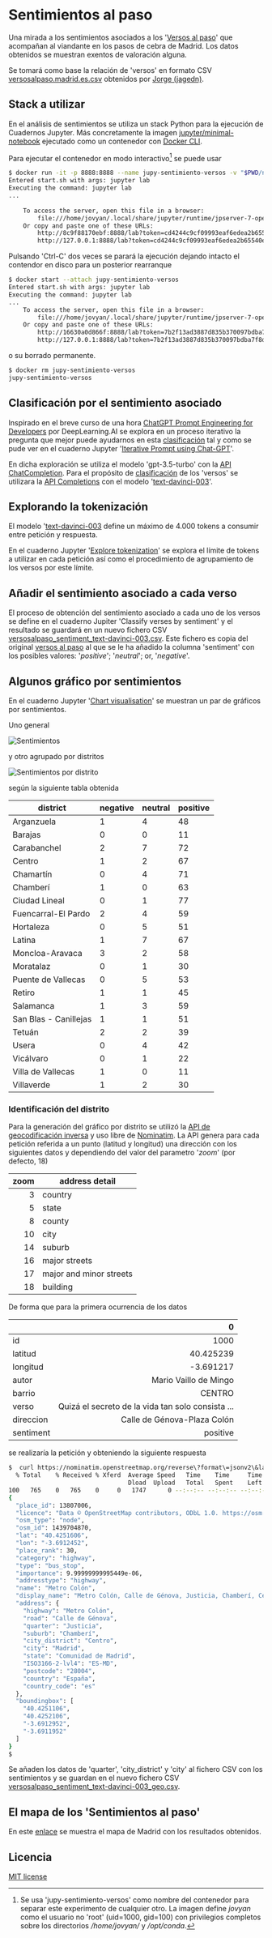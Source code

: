 # Sentimientos al paso

Una mirada a los sentimientos asociados a los '[Versos al paso](https://versosalpaso.madrid.es/)' que acompañan al viandante en los pasos de cebra de Madrid. Los datos obtenidos se muestran exentos de valoración alguna.

Se tomará como base la relación de 'versos' en formato CSV [versosalpaso.madrid.es.csv](https://github.com/jagedn/versosalpaso.madrid.es.csv) obtenidos por [Jorge (jagedn)](https://github.com/jagedn).

## Stack a utilizar

En el análisis de sentimientos se utiliza un stack Python para la ejecución de Cuadernos Jupyter. Más concretamente la imagen [jupyter/minimal-notebook](https://jupyter-docker-stacks.readthedocs.io/en/latest/using/selecting.html#jupyter-minimal-notebook) ejecutado como un contenedor con [Docker CLI](https://jupyter-docker-stacks.readthedocs.io/en/latest/using/running.html).

Para ejecutar el contenedor en modo interactivo[^1] se puede usar

```bash
$ docker run -it -p 8888:8888 --name jupy-sentimiento-versos -v "$PWD/notebooks":/home/jovyan jupyter/minimal-notebook:latest
Entered start.sh with args: jupyter lab
Executing the command: jupyter lab
...
    
    To access the server, open this file in a browser:
        file:///home/jovyan/.local/share/jupyter/runtime/jpserver-7-open.html
    Or copy and paste one of these URLs:
        http://8c9f88170ebf:8888/lab?token=cd4244c9cf09993eaf6edea2b65540e242db9444847dbbe4
        http://127.0.0.1:8888/lab?token=cd4244c9cf09993eaf6edea2b65540e242db9444847dbbe4

```

Pulsando 'Ctrl-C' dos veces se parará la ejecución dejando intacto el contendor en disco para un posterior rearranque

```bash
$ docker start --attach jupy-sentimiento-versos
Entered start.sh with args: jupyter lab
Executing the command: jupyter lab
...
    To access the server, open this file in a browser:
        file:///home/jovyan/.local/share/jupyter/runtime/jpserver-7-open.html
    Or copy and paste one of these URLs:
        http://16630a0d866f:8888/lab?token=7b2f13ad3887d835b370097bdba7f8df125f58ee2a027b95
        http://127.0.0.1:8888/lab?token=7b2f13ad3887d835b370097bdba7f8df125f58ee2a027b95
```

o su borrado permanente.

```bash
$ docker rm jupy-sentimiento-versos
jupy-sentimiento-versos
```

## Clasificación por el sentimiento asociado

Inspirado en el breve curso de una hora [ChatGPT Prompt Engineering for Developers](https://www.deeplearning.ai/short-courses/chatgpt-prompt-engineering-for-developers/) por DeepLearning.AI se explora en un proceso iterativo la pregunta que mejor puede ayudarnos en esta [clasificación](#sentimientos-al-paso) tal y como se pude ver en el cuaderno Jupyter '[Iterative Prompt using Chat-GPT](./docs/Iterative%20Prompt%20using%20Chat-GPT.pdf)'.

En dicha exploración se utiliza el modelo 'gpt-3.5-turbo' con la [API ChatCompletion](https://platform.openai.com/docs/guides/gpt/chat-completions-api). Para el propósito de [clasificación](#sentimientos-al-paso) de los 'versos' se utilizara la [API Completions](https://platform.openai.com/docs/guides/gpt/completions-api) con el modelo '[text-davinci-003](https://platform.openai.com/docs/models/gpt-3-5)'.

## Explorando la tokenización

El modelo '[text-davinci-003](https://platform.openai.com/docs/models/gpt-3-5) define un máximo de 4.000 tokens a consumir entre petición y respuesta.

En el cuaderno Jupyter '[Explore tokenization](./docs/Explore%20tokenization.pdf)' se explora el límite de tokens a utilizar en cada petición así como el procedimiento de agrupamiento de los versos por este límite.

## Añadir el sentimiento asociado a cada verso

El proceso de obtención del sentimiento asociado a cada uno de los versos se define en el cuaderno Jupiter 'Classify verses by sentiment' y el resultado se guardará en un nuevo fichero CSV [versosalpaso_sentiment_text-davinci-003.csv](./notebooks/output/versosalpaso_sentiment_text-davinci-003.csv). Este fichero es copia del original [versos al paso](./notebooks/input/versosalpaso.csv) al que se le ha añadido la columna 'sentiment' con los posibles valores: '*positive*'; '*neutral*'; or, '*negative*'.

## Algunos gráfico por sentimientos

En el cuaderno Jupyter '[Chart visualisation](./docs/Chart%20visualisation.pdf)' se muestran un par de gráficos por sentimientos.

Uno general

![Sentimientos](./docs/pie-chart_by_sentiment.jpg)

y otro agrupado por distritos

![Sentimientos por distrito](./docs/bar-chart_sentiments_by_district.jpg)

según la siguiente tabla obtenida

| district              | negative | neutral | positive |
| --------------------- | -------- | ------- | -------- |
| Arganzuela            | 1        | 4       | 48       |
| Barajas               | 0        | 0       | 11       |
| Carabanchel           | 2        | 7       | 72       |
| Centro                | 1        | 2       | 67       |
| Chamartín             | 0        | 4       | 71       |
| Chamberí              | 1        | 0       | 63       |
| Ciudad Lineal         | 0        | 1       | 77       |
| Fuencarral-El Pardo   | 2        | 4       | 59       |
| Hortaleza             | 0        | 5       | 51       |
| Latina                | 1        | 7       | 67       |
| Moncloa-Aravaca       | 3        | 2       | 58       |
| Moratalaz             | 0        | 1       | 30       |
| Puente de Vallecas    | 0        | 5       | 53       |
| Retiro                | 1        | 1       | 45       |
| Salamanca             | 1        | 3       | 59       |
| San Blas - Canillejas | 1        | 1       | 51       |
| Tetuán                | 2        | 2       | 39       |
| Usera                 | 0        | 4       | 42       |
| Vicálvaro             | 0        | 1       | 22       |
| Villa de Vallecas     | 1        | 0       | 11       |
| Villaverde            | 1        | 2       | 30       |

### Identificación del distrito

Para la generación del gráfico por distrito se utilizó la [API de geocodificación inversa](https://nominatim.org/release-docs/latest/api/Reverse/) y uso libre de [Nominatim](https://nominatim.org/). La API genera para cada petición referida a un punto (latitud y longitud) una dirección con los siguientes datos y dependiendo del valor del parametro '*zoom*' (por defecto, 18)

| zoom | address detail          |
| ----:| ----------------------- |
|    3 | country                 |
|    5 | state                   |
|    8 | county                  |
|   10 | city                    |
|   14 | suburb                  |
|   16 | major streets           |
|   17 | major and minor streets |
|   18 | building                |

De forma que para la primera ocurrencia de los datos

|            |                                                 0 |
| ---------- | -------------------------------------------------:|
| id         |                                              1000 |
| latitud    |                                         40.425239 |
| longitud   |                                         -3.691217 |
| autor      |                             Mario Vaillo de Mingo |
| barrio     |                                            CENTRO |
| verso      | Quizá el secreto de la vida tan solo consista ... |
| direccion  |                       Calle de Génova-Plaza Colón |
| sentiment  |                                          positive |

se realizaría la petición y obteniendo la siguiente respuesta

```bash
$  curl https://nominatim.openstreetmap.org/reverse\?format\=jsonv2\&lat\=40.4252387\&lon\=-3.6912172 | jq
  % Total    % Received % Xferd  Average Speed   Time    Time     Time  Current
                                 Dload  Upload   Total   Spent    Left  Speed
100   765    0   765    0     0   1747      0 --:--:-- --:--:-- --:--:--  1746
{
  "place_id": 13807006,
  "licence": "Data © OpenStreetMap contributors, ODbL 1.0. https://osm.org/copyright",
  "osm_type": "node",
  "osm_id": 1439704870,
  "lat": "40.4251606",
  "lon": "-3.6912452",
  "place_rank": 30,
  "category": "highway",
  "type": "bus_stop",
  "importance": 9.99999999995449e-06,
  "addresstype": "highway",
  "name": "Metro Colón",
  "display_name": "Metro Colón, Calle de Génova, Justicia, Chamberí, Centro, Madrid, Comunidad de Madrid, 28004, España",
  "address": {
    "highway": "Metro Colón",
    "road": "Calle de Génova",
    "quarter": "Justicia",
    "suburb": "Chamberí",
    "city_district": "Centro",
    "city": "Madrid",
    "state": "Comunidad de Madrid",
    "ISO3166-2-lvl4": "ES-MD",
    "postcode": "28004",
    "country": "España",
    "country_code": "es"
  },
  "boundingbox": [
    "40.4251106",
    "40.4252106",
    "-3.6912952",
    "-3.6911952"
  ]
}
$
```

Se añaden los datos de 'quarter', 'city_district' y 'city' al fichero CSV con los sentimientos y se guardan en el nuevo fichero CSV [versosalpaso_sentiment_text-davinci-003_geo.csv](./notebooks/output/versosalpaso_sentiment_text-davinci-003_geo.csv).

## El mapa de los 'Sentimientos al paso'

En este [enlace](https://migupl.github.io/sentimientos-al-paso-visualise/) se muestra el mapa de Madrid con los resultados obtenidos.

## Licencia

[MIT license](./LICENSE)

[^1]: Se usa 'jupy-sentimiento-versos' como nombre del contenedor para separar este experimento de cualquier otro. La imagen define *jovyan* como el usuario no 'root' (uid=1000, gid=100) con privilegios completos sobre los directorios */home/jovyan/* y */opt/conda*.
